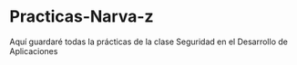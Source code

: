 # Practicas-Narva-z
Aquí guardaré todas la prácticas de la clase Seguridad en el Desarrollo de Aplicaciones
